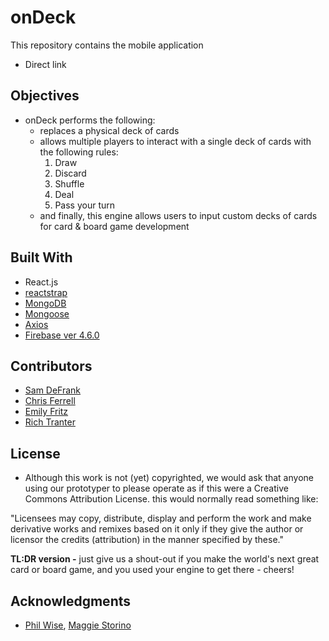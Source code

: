 # onDeck 

This repository contains the mobile application

* Direct link

## Objectives

* onDeck performs the following:
    * replaces a physical deck of cards
    * allows multiple players to interact with a single deck of cards with the following rules:
        1.  Draw
        2.  Discard
        3.  Shuffle
        4.  Deal
        5.  Pass your turn
    * and finally, this engine allows users to input custom decks of cards for card & board game development

## Built With

* React.js
* [reactstrap](https://www.npmjs.com/package/reactstrap)
* [MongoDB](https://www.mongodb.com/cloud/atlas/lp/general?jmp=search&utm_source=google&utm_campaign=Americas-US-MongoDB-to-Atlas-Brand-Alpha&utm_keyword=mongodb&utm_device=c&utm_network=g&utm_medium=cpc&utm_creative=248596149315&utm_matchtype=e&_bt=248596149315&_bk=mongodb&_bm=e&_bn=g&gclid=Cj0KCQiAieTUBRCaARIsAHeLDCRhE9PxNHat8763RBXxzeZobbuVRvF-07MLlP_LV969jhjSOAP227YaAmiqEALw_wcB)
* [Mongoose](https://www.npmjs.com/package/mongoose)
* [Axios](https://www.npmjs.com/package/axios)
* [Firebase ver 4.6.0](https://firebase.google.com/)

## Contributors

* [Sam DeFrank](https://github.com/Sambiguous)
* [Chris Ferrell](https://github.com/CRFerrell77)
* [Emily Fritz](https://github.com/emfritz2)
* [Rich Tranter](https://github.com/Richt2566/)


## License

* Although this work is not (yet) copyrighted, we would ask that anyone using our prototyper to please operate as if this were a Creative Commons Attribution License. this would normally read something like: 

"Licensees may copy, distribute, display and perform the work and make derivative works and remixes based on it only if they give the author or licensor the credits (attribution) in the manner specified by these." 

**TL:DR version -** just give us a shout-out if you make the world's next great card or board game, and you used your engine to get there - cheers!

## Acknowledgments

* [Phil Wise](https://www.linkedin.com/in/philipwise/), [Maggie Storino](https://www.linkedin.com/in/maggiestorino/)

